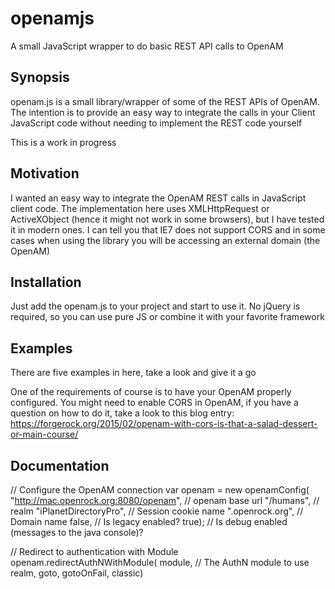 # openamjs
A small JavaScript wrapper to do basic REST API calls to OpenAM

## Synopsis
openam.js is a small library/wrapper of some of the REST APIs of OpenAM.
The intention is to provide an easy way to integrate the calls in your Client JavaScript code without needing to implement the REST code yourself

This is a work in progress

## Motivation
I wanted an easy way to integrate the OpenAM REST calls in JavaScript client code.
The implementation here uses XMLHttpRequest or ActiveXObject (hence it might not work in some browsers), but I have tested it in modern ones.
I can tell you that IE7 does not support CORS and in some cases when using the library you will be accessing an external domain (the OpenAM)


## Installation
Just add the openam.js to your project and start to use it. No jQuery is required, so you can use pure JS or combine it with your favorite framework

## Examples
There are five examples in here, take a look and give it a go

One of the requirements of course is to have your OpenAM properly configured. 
You might need to enable CORS in OpenAM, if you have a question on how to do it, take a look to this blog entry: 
https://forgerock.org/2015/02/openam-with-cors-is-that-a-salad-dessert-or-main-course/

## Documentation

// Configure the OpenAM connection
var openam = new openamConfig(
              "http://mac.openrock.org:8080/openam", // openam base url
              "/humans",                             // realm
              "iPlanetDirectoryPro",                 // Session cookie name
              ".openrock.org",                       // Domain name
              false,                                 // Is legacy enabled?
              true);                                 // Is debug enabled (messages to the java console)?

// Redirect to authentication with Module
openam.redirectAuthNWithModule(
        module,                         // The AuthN module to use
        realm, 
        goto, 
        gotoOnFail, 
        classic) 

